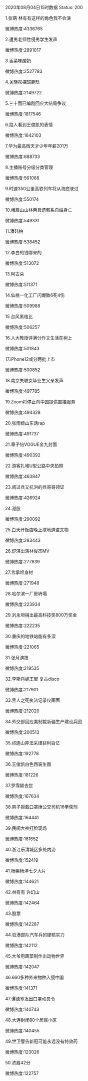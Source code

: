 2020年08月04日15时数据
Status: 200

1.张萌 林有有这样的角色我不会演

微博热度:4336765

2.遭男老师性侵男学生发声

微博热度:2891017

3.香菜味酸奶

微博热度:2527783

4.关晓彤探班鹿晗

微博热度:2149722

5.三十而已编剧回应大结局争议

微博热度:1817546

6.路人看到王俊凯的表情

微博热度:1642103

7.华为最高档天才少年年薪201万

微博热度:688733

8.主播账号分级分类管理

微博热度:561068

9.时速350公里高铁列车将从海底驶过

微博热度:550174

10.峨眉山山林两具遗骸系自缢身亡

微博热度:549331

11.潘玮柏

微博热度:538452

12.李白的钱哪来的

微博热度:513072

13.阿古朵

微博热度:511371

14.仙桃一化工厂闪爆致6死4伤

微博热度:509988

15.台风黑格比

微博热度:506257

16.人大教授评满分作文生活在树上

微博热度:501843

17.iPhone12或分两批上市

微博热度:500852

18.南京失联女毕业生父亲发声

微博热度:497785

19.Zoom将停止向中国提供直接服务

微博热度:494328

20.张雨绮山东话rap

微博热度:491737

21.章子怡VOGUE金九封面

微博热度:490392

22.游客扎堆U型公路中央拍照

微博热度:463847

23.阅过兵又抗洪的兵哥哥领证

微博热度:426924

24.港股

微博热度:290092

25.白天开饭店晚上挖地道盗文物

微博热度:283443

26.舒淇出演林俊杰MV

微博热度:277639

27.言承旭身材

微博热度:271948

28.哈尔滨一厂房坍塌

微博热度:223934

29.刘永坦捐出最高科技奖800万奖金

微博热度:222235

30.重庆的地铁站能有多深

微博热度:221065

31.张月演技

微博热度:219535

32.李斯丹妮王智 复古disco

微博热度:217901

33.黑人之死执法记录仪画面

微博热度:212020

34.外交部回应美制裁新疆生产建设兵团

微博热度:200513

35.祁连山非法采煤获利百亿

微博热度:192778

36.王俊凯白色西装生图

微博热度:181226

37.罗霈颖去世

微博热度:167634

38.男子拒戴口罩捶公交司机16拳获刑

微博热度:164441

39.民间大神打脸现场

微博热度:161652

40.浙江乐清城区多处内涝

微博热度:152419

41.杨紫杨洋七夕大片

微博热度:144621

42.林有有 许幻山

微博热度:142464

43.股票

微博热度:142287

44.驻港部队汽车兵的硬核实力

微博热度:142112

45.大爷用蔬菜制作出动物世界

微博热度:142047

46.660多种外来物种入侵中国

微博热度:141371

47.谭德塞发出口罩动员令

微博热度:140743

48.大连封闭80个居民小区

微博热度:140455

49.世卫警告新冠可能永远没有特效药

微博热度:123026

50.浓眉42分

微博热度:122757


